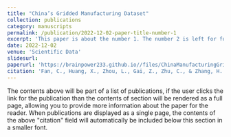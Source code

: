 ```yaml
---
title: "China’s Gridded Manufacturing Dataset"
collection: publications
category: manuscripts
permalink: /publication/2022-12-02-paper-title-number-1
excerpt: 'This paper is about the number 1. The number 2 is left for future work.'
date: 2022-12-02
venue: 'Scientific Data'
slidesurl: 
paperurl: 'https://brainpower233.github.io//files/ChinaManufacturingGrid_SDATA.pdf'
citation: 'Fan, C., Huang, X., Zhou, L., Gai, Z., Zhu, C., & Zhang, H. (2022). China’s Gridded Manufacturing Dataset. Scientific Data, 9(1), 742.'
---
```


The contents above will be part of a list of publications, if the user clicks the link for the publication than the contents of section will be rendered as a full page, allowing you to provide more information about the paper for the reader. When publications are displayed as a single page, the contents of the above "citation" field will automatically be included below this section in a smaller font.
